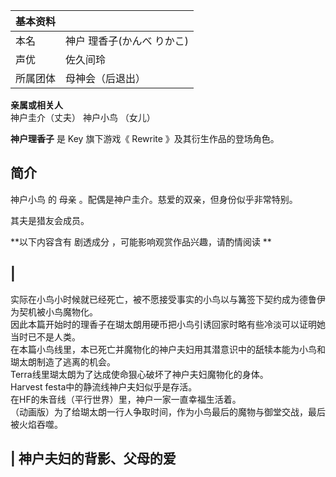 |  **基本资料**  ||
|---|---|
|本名  |  神户 理香子(かんべ りかこ)   |
|声优  |  佐久间玲   |
|所属团体  |  母神会（后退出）   |
**亲属或相关人**  
神户圭介（丈夫）  神户小鸟  （女儿）  
  
**神户理香子** 是  Key  旗下游戏《  Rewrite  》及其衍生作品的登场角色。

##  简介

神户小鸟  的  母亲  。配偶是神户圭介。慈爱的双亲，但身份似乎非常特别。

其夫是猎友会成员。

**以下内容含有 剧透成分  ，可能影响观赏作品兴趣，请酌情阅读 **

|  
---  
实际在小鸟小时候就已经死亡，被不愿接受事实的小鸟以与篝签下契约成为德鲁伊为契机被小鸟魔物化。 </br>
因此本篇开始时的理香子在瑚太朗用硬币把小鸟引诱回家时略有些冷淡可以证明她当时已不是人类。 </br>
在本篇小鸟线里，本已死亡并魔物化的神户夫妇用其潜意识中的舐犊本能为小鸟和瑚太朗制造了逃离的机会。 </br>
Terra线里瑚太朗为了达成使命狠心破坏了神户夫妇魔物化的身体。 </br> Harvest festa中的静流线神户夫妇似乎是存活。 </br>
在HF的朱音线（平行世界）里，神户一家一直幸福生活着。 </br> （动画版）为了给瑚太朗一行人争取时间，作为小鸟最后的魔物与御堂交战，最后被火焰吞噬。
</br>  
  
  

|  神户夫妇的背影、父母的爱  
---  
</br>

